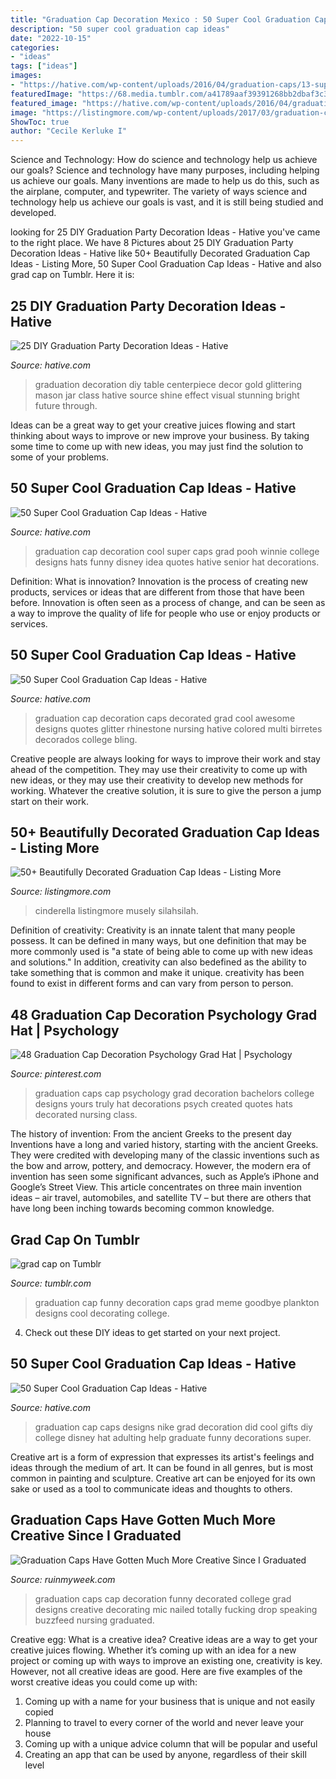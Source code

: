 ```yaml
---
title: "Graduation Cap Decoration Mexico : 50 Super Cool Graduation Cap Ideas"
description: "50 super cool graduation cap ideas"
date: "2022-10-15"
categories:
- "ideas"
tags: ["ideas"]
images:
- "https://hative.com/wp-content/uploads/2016/04/graduation-caps/13-super-cool-graduation-cap-ideas.jpg"
featuredImage: "https://68.media.tumblr.com/a41789aaf39391268bb2dbaf3c30fa04/tumblr_o7lnbrKYkZ1r2hru1o1_500.jpg"
featured_image: "https://hative.com/wp-content/uploads/2016/04/graduation-caps/50-super-cool-graduation-cap-ideas.jpg"
image: "https://listingmore.com/wp-content/uploads/2017/03/graduation-cap-decoration-ideas/46-graduation-cap-decoration-ideas.jpg"
ShowToc: true
author: "Cecile Kerluke I"
---
```



Science and Technology: How do science and technology help us achieve our goals?
Science and technology have many purposes, including helping us achieve our goals. Many inventions are made to help us do this, such as the airplane, computer, and typewriter. The variety of ways science and technology help us achieve our goals is vast, and it is still being studied and developed.

	

		
looking for 25 DIY Graduation Party Decoration Ideas - Hative you've came to the right place. We have 8 Pictures about 25 DIY Graduation Party Decoration Ideas - Hative like 50+ Beautifully Decorated Graduation Cap Ideas - Listing More, 50 Super Cool Graduation Cap Ideas - Hative and also grad cap on Tumblr. Here it is:
		
    
## 25 DIY Graduation Party Decoration Ideas - Hative

<img loading=lazy src="https://hative.com/wp-content/uploads/2015/04/graduation-party-decor/24-graduation-party-decoration-ideas.jpg" onerror="this.onerror=null;this.src='https://tse2.mm.bing.net/th?id=OIP.O8QEuy4zBxmhFDJJMpKrugHaMd&amp;pid=15.1';" alt="25 DIY Graduation Party Decoration Ideas - Hative">

_Source: hative.com_

>graduation decoration diy table centerpiece decor gold glittering mason jar class hative source shine effect visual stunning bright future through. 

	

Ideas can be a great way to get your creative juices flowing and start thinking about ways to improve or new improve your business. By taking some time to come up with new ideas, you may just find the solution to some of your problems.

    
## 50 Super Cool Graduation Cap Ideas - Hative

<img loading=lazy src="https://hative.com/wp-content/uploads/2016/04/graduation-caps/13-super-cool-graduation-cap-ideas.jpg" onerror="this.onerror=null;this.src='https://tse2.mm.bing.net/th?id=OIP._LQmtsxwbIwl26UD8I6BtQHaIi&amp;pid=15.1';" alt="50 Super Cool Graduation Cap Ideas - Hative">

_Source: hative.com_

>graduation cap decoration cool super caps grad pooh winnie college designs hats funny disney idea quotes hative senior hat decorations. 

	

Definition: What is innovation?
Innovation is the process of creating new products, services or ideas that are different from those that have been before. Innovation is often seen as a process of change, and can be seen as a way to improve the quality of life for people who use or enjoy products or services.

    
## 50 Super Cool Graduation Cap Ideas - Hative

<img loading=lazy src="https://hative.com/wp-content/uploads/2016/04/graduation-caps/32-super-cool-graduation-cap-ideas.jpg" onerror="this.onerror=null;this.src='https://tse4.mm.bing.net/th?id=OIP.P-MrjIZhasIKyjuRc1zZcAHaHa&amp;pid=15.1';" alt="50 Super Cool Graduation Cap Ideas - Hative">

_Source: hative.com_

>graduation cap decoration caps decorated grad cool awesome designs quotes glitter rhinestone nursing hative colored multi birretes decorados college bling. 

	

Creative people are always looking for ways to improve their work and stay ahead of the competition. They may use their creativity to come up with new ideas, or they may use their creativity to develop new methods for working. Whatever the creative solution, it is sure to give the person a jump start on their work.

    
## 50+ Beautifully Decorated Graduation Cap Ideas - Listing More

<img loading=lazy src="https://listingmore.com/wp-content/uploads/2017/03/graduation-cap-decoration-ideas/46-graduation-cap-decoration-ideas.jpg" onerror="this.onerror=null;this.src='https://tse3.mm.bing.net/th?id=OIP.qcFfuwhB07TQgXfpeC1RVwHaHa&amp;pid=15.1';" alt="50+ Beautifully Decorated Graduation Cap Ideas - Listing More">

_Source: listingmore.com_

>cinderella listingmore musely silahsilah. 

	

Definition of creativity:
Creativity is an innate talent that many people possess. It can be defined in many ways, but one definition that may be more commonly used is "a state of being able to come up with new ideas and solutions." In addition, creativity can also bedefined as the ability to take something that is common and make it unique. creativity has been found to exist in different forms and can vary from person to person.

    
## 48 Graduation Cap Decoration Psychology Grad Hat | Psychology

<img loading=lazy src="https://i.pinimg.com/originals/f1/5c/5c/f15c5c32c87daaa2f4f7dd8bde102afc.jpg" onerror="this.onerror=null;this.src='https://tse1.mm.bing.net/th?id=OIP.slL6UyCxFTp-8c8ULMts1wHaNK&amp;pid=15.1';" alt="48 Graduation Cap Decoration Psychology Grad Hat | Psychology">

_Source: pinterest.com_

>graduation caps cap psychology grad decoration bachelors college designs yours truly hat decorations psych created quotes hats decorated nursing class. 

	

The history of invention: From the ancient Greeks to the present day
Inventions have a long and varied history, starting with the ancient Greeks. They were credited with developing many of the classic inventions such as the bow and arrow, pottery, and democracy. However, the modern era of invention has seen some significant advances, such as Apple’s iPhone and Google’s Street View. This article concentrates on three main invention ideas – air travel, automobiles, and satellite TV – but there are others that have long been inching towards becoming common knowledge.

    
## Grad Cap On Tumblr

<img loading=lazy src="https://68.media.tumblr.com/a41789aaf39391268bb2dbaf3c30fa04/tumblr_o7lnbrKYkZ1r2hru1o1_500.jpg" onerror="this.onerror=null;this.src='https://tse3.mm.bing.net/th?id=OIP.wDfA9hLNomspZLIKk_ZPcQHaJ4&amp;pid=15.1';" alt="grad cap on Tumblr">

_Source: tumblr.com_

>graduation cap funny decoration caps grad meme goodbye plankton designs cool decorating college. 

	

4. Check out these DIY ideas to get started on your next project.

    
## 50 Super Cool Graduation Cap Ideas - Hative

<img loading=lazy src="https://hative.com/wp-content/uploads/2016/04/graduation-caps/50-super-cool-graduation-cap-ideas.jpg" onerror="this.onerror=null;this.src='https://tse2.mm.bing.net/th?id=OIP.Oo9AMMZxfe2fd3FYFlBc_gHaJ4&amp;pid=15.1';" alt="50 Super Cool Graduation Cap Ideas - Hative">

_Source: hative.com_

>graduation cap caps designs nike grad decoration did cool gifts diy college disney hat adulting help graduate funny decorations super. 

	

Creative art is a form of expression that expresses its artist's feelings and ideas through the medium of art. It can be found in all genres, but is most common in painting and sculpture. Creative art can be enjoyed for its own sake or used as a tool to communicate ideas and thoughts to others.

    
## Graduation Caps Have Gotten Much More Creative Since I Graduated

<img loading=lazy src="https://ruinmyweek.com/wp-content/uploads/2016/05/funny-photos-of-funny-graduation-caps-decorated-graduation-caps-mic-drop.jpg" onerror="this.onerror=null;this.src='https://tse4.mm.bing.net/th?id=OIP.-pqBeX522s7e8sGtTvuEhAHaJ4&amp;pid=15.1';" alt="Graduation Caps Have Gotten Much More Creative Since I Graduated">

_Source: ruinmyweek.com_

>graduation caps cap decoration funny decorated college grad designs creative decorating mic nailed totally fucking drop speaking buzzfeed nursing graduated. 

	

Creative egg: What is a creative idea?
Creative ideas are a way to get your creative juices flowing. Whether it’s coming up with an idea for a new project or coming up with ways to improve an existing one, creativity is key. However, not all creative ideas are good. Here are five examples of the worst creative ideas you could come up with:
1. Coming up with a name for your business that is unique and not easily copied
2. Planning to travel to every corner of the world and never leave your house
3. Coming up with a unique advice column that will be popular and useful
4. Creating an app that can be used by anyone, regardless of their skill level

